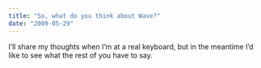 ```yaml
---
title: "So, what do you think about Wave?"
date: "2009-05-29"
---
```


<div class="content">
<p>I’ll share my thoughts when I’m at a real keyboard, but in the meantime I’d
like to see what the rest of you have to say.</p>
</div>
